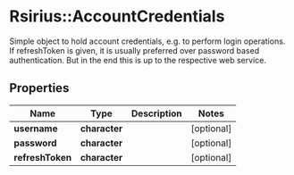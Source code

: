 # Rsirius::AccountCredentials

Simple object to hold account credentials, e.g. to perform login operations.  If refreshToken is given, it is usually preferred over password based authentication.  But in the end this is up to the respective web service.

## Properties
Name | Type | Description | Notes
------------ | ------------- | ------------- | -------------
**username** | **character** |  | [optional] 
**password** | **character** |  | [optional] 
**refreshToken** | **character** |  | [optional] 


